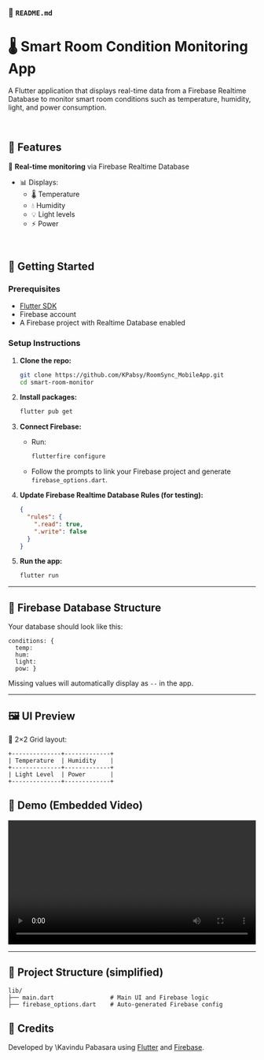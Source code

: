 ### 📄 `README.md`

# 🌡️ Smart Room Condition Monitoring App

A Flutter application that displays real-time data from a Firebase Realtime Database to monitor smart room conditions such as temperature, humidity, light, and power consumption.

<br/>

## 📱 Features

📡 **Real-time monitoring** via Firebase Realtime Database
- 📊 Displays:
  - 🌡️ Temperature
  - 💧 Humidity
  - 💡 Light levels
  - ⚡ Power  
<br/>

## 🚀 Getting Started

### Prerequisites

- [Flutter SDK](https://docs.flutter.dev/get-started/install)
- Firebase account
- A Firebase project with Realtime Database enabled

### Setup Instructions

1. **Clone the repo:**

   ```bash
   git clone https://github.com/KPabsy/RoomSync_MobileApp.git
   cd smart-room-monitor

2. **Install packages:**

   ```bash
   flutter pub get
   ```

3. **Connect Firebase:**

   * Run:

     ```bash
     flutterfire configure
     ```
   * Follow the prompts to link your Firebase project and generate `firebase_options.dart`.

4. **Update Firebase Realtime Database Rules (for testing):**

   ```json
   {
     "rules": {
       ".read": true,
       ".write": false
     }
   }
   ```

5. **Run the app:**

   ```bash
   flutter run
   ```

---

## 🔧 Firebase Database Structure

Your database should look like this:

```
conditions: {
  temp: 
  hum: 
  light:
  pow: }
```

Missing values will automatically display as `--` in the app.

---

## 🖼️ UI Preview

📱 2×2 Grid layout:

```
+--------------+-------------+
| Temperature  | Humidity    |
+--------------+-------------+
| Light Level  | Power       |
+--------------+-------------+
```
## 🎥 Demo (Embedded Video)

<video width="100%" controls>
  <source src="https://github.com/yourusername/smart-room-monitor/raw/main/assets/demo.mp4" type="video/mp4">
  Your browser does not support the video tag.
</video>

---

## 📁 Project Structure (simplified)

```
lib/
├── main.dart                # Main UI and Firebase logic
├── firebase_options.dart    # Auto-generated Firebase config

```

## 🙌 Credits

Developed by \Kavindu Pabasara using [Flutter](https://flutter.dev) and [Firebase](https://firebase.google.com).



